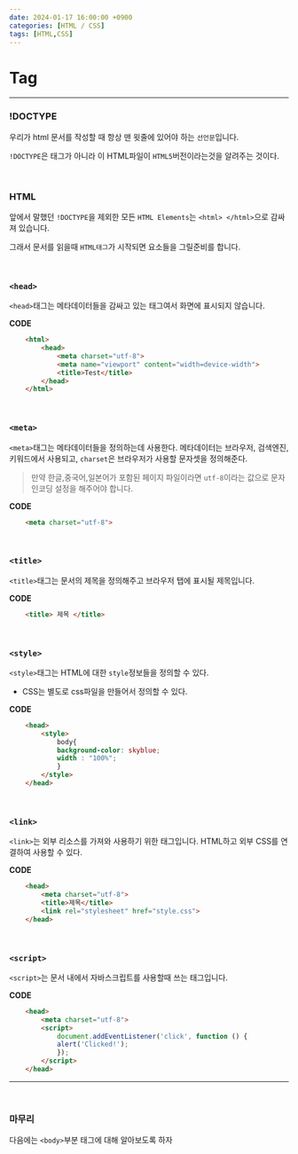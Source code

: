 ```yaml
---
date: 2024-01-17 16:00:00 +0900
categories: [HTML / CSS]
tags: [HTML,CSS]
---
```


# Tag
---

### !DOCTYPE 
우리가 html 문서를 작성할 때 항상 맨 윗줄에 있어야 하는 `선언문`입니다.

`!DOCTYPE`은 태그가 아니라 이 HTML파일이 `HTML5`버전이라는것을 알려주는 것이다.  

<br/>

### HTML 
앞에서 말했던 `!DOCTYPE`을 제외한 모든 `HTML Elements`는 `<html> </html>`으로 감싸져 있습니다.

그래서 문서를 읽을때 `HTML태그`가 시작되면 요소들을 그릴준비를 합니다.  

<br/>

### `<head>`
`<head>`태그는 메타데이터들을 감싸고 있는 태그여서 화면에 표시되지 않습니다.  

**CODE**
```html
    <html>
        <head>
            <meta charset="utf-8">
            <meta name="viewport" content="width=device-width">
            <title>Test</title>
        </head>
    </html>
```

<br/>

### `<meta>`
`<meta>`태그는 메타데이터들을 정의하는데 사용한다. 메타데이터는 브라우저, 검색엔진, 키워드에서 사용되고, `charset`은 브라우저가 사용할 문자셋을 정의해준다.

> 만약 한글,중국어,일본어가 포함된 페이지 파일이라면 `utf-8`이라는 값으로 문자 인코딩 설정을 해주어야 합니다.

**CODE**
```html
    <meta charset="utf-8">
```

<br/>

### `<title>` 
`<title>`태그는 문서의 제목을 정의해주고 브라우저 탭에 표시될 제목입니다.

**CODE**
```html
    <title> 제목 </title>
```

<br/>

### `<style>`
`<style>`태그는 HTML에 대한 `style`정보들을 정의할 수 있다.

* CSS는 별도로 css파일을 만들어서 정의할 수 있다.

**CODE**
```html
    <head>
        <style>
            body{
            background-color: skyblue;
            width : "100%";
            }
        </style>
    </head>
```

<br/>

### `<link>`
`<link>`는 외부 리소스를 가져와 사용하기 위한 태그입니다.
HTML하고 외부 CSS를 연결하여 사용할 수 있다.

**CODE**
```html
    <head>
        <meta charset="utf-8">
        <title>제목</title>
        <link rel="stylesheet" href="style.css">
    </head>
```

<br/>

### `<script>`
`<script>`는 문서 내에서 자바스크립트를 사용할때 쓰는 태그입니다.

**CODE**
```html 
    <head>
        <meta charset="utf-8">
        <script>
            document.addEventListener('click', function () {
            alert('Clicked!');
            });
        </script>
    </head>
```
---

<br/>

### 마무리
다음에는 `<body>`부분 태그에 대해 알아보도록 하자